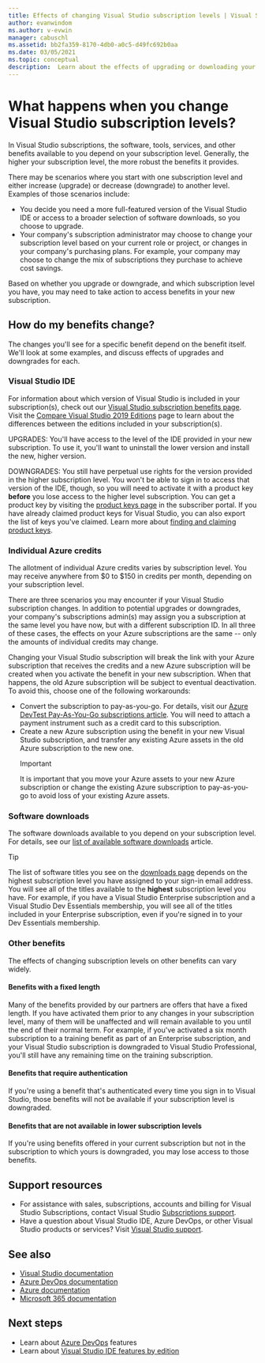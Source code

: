 ```yaml
---
title: Effects of changing Visual Studio subscription levels | Visual Studio Marketplace
author: evanwindom
ms.author: v-evwin
manager: cabuschl
ms.assetid: bb2fa359-8170-4db0-a0c5-d49fc692b0aa
ms.date: 03/05/2021
ms.topic: conceptual
description:  Learn about the effects of upgrading or downloading your Visual Studio subscription level.
---
```


# What happens when you change Visual Studio subscription levels?
In Visual Studio subscriptions, the software, tools, services, and other benefits available to you depend on your subscription level.  Generally, the higher your subscription level, the more robust the benefits it provides.  

There may be scenarios where you start with one subscription level and either increase (upgrade) or decrease (downgrade) to another level.  Examples of those scenarios include:
- You decide you need a more full-featured version of the Visual Studio IDE or access to a broader selection of software downloads, so you choose to upgrade. 
- Your company's subscription administrator may choose to change your subscription level based on your current role or project, or changes in your company's purchasing plans. For example, your company may choose to change the mix of subscriptions they purchase to achieve cost savings.  

Based on whether you upgrade or downgrade, and which subscription level you have, you may need to take action to access benefits in your new subscription.

## How do my benefits change?
The changes you'll see for a specific benefit depend on the benefit itself.  We'll look at some examples, and discuss effects of upgrades and downgrades for each.

### Visual Studio IDE
For information about which version of Visual Studio is included in your subscription(s), check out our [Visual Studio subscription benefits page](https://visualstudio.microsoft.com/vs/benefits/). Visit the [Compare Visual Studio 2019 Editions](https://visualstudio.microsoft.com/vs/compare/) page to learn about the differences between the editions included in your subscription(s).
 
UPGRADES:  You'll have access to the level of the IDE provided in your new subscription.  To use it, you'll want to uninstall the lower version and install the new, higher version.  

DOWNGRADES: You still have perpetual use rights for the version provided in the higher subscription level.  You won't be able to sign in to access that version of the IDE, though, so you will need to activate it with a product key **before** you lose access to the higher level subscription.  You can get a product key by visiting the [product keys page](https://my.visualstudio.com/productkeys) in the subscriber portal.  If you have already claimed product keys for Visual Studio, you can also export the list of keys you've claimed. Learn more about [finding and claiming product keys](find-keys.md).

### Individual Azure credits
The allotment of individual Azure credits varies by subscription level.  You may receive anywhere from $0 to $150 in credits per month, depending on your subscription level.  

There are three scenarios you may encounter if your Visual Studio subscription changes.  In addition to potential upgrades or downgrades, your company's subscriptions admin(s) may assign you a subscription at the same level you have now, but with a different subscription ID.  In all three of these cases, the effects on your Azure subscriptions are the same -- only the amounts of individual credits may change. 

Changing your Visual Studio subscription will break the link with your Azure subscription that receives the credits and a new Azure subscription will be created when you activate the benefit in your new subscription.  When that happens, the old Azure subscription will be subject to eventual deactivation.  To avoid this, choose one of the following workarounds:
- Convert the subscription to pay-as-you-go.  For details, visit our [Azure DevTest Pay-As-You-Go subscriptions article](vs-azure-payg.md).  You will need to attach a payment instrument such as a credit card to this subscription. 
- Create a new Azure subscription using the benefit in your new Visual Studio subscription, and transfer any existing Azure assets in the old Azure subscription to the new one. 
  > [!IMPORTANT]
  > It is important that you move your Azure assets to your new Azure subscription or change the existing Azure subscription to pay-as-you-go to avoid loss of your existing Azure assets. 
 
### Software downloads
The software downloads available to you depend on your subscription level.  For details, see our [list of available software downloads](software-download-list.md) article. 

  > [!TIP] 
  > The list of software titles you see on the [downloads page](https://my.visualstudio.com/downloads) depends on the highest subscription level you have assigned to your sign-in email address.  You will see all of the titles available to the **highest** subscription level you have.  For example, if you have a Visual Studio Enterprise subscription and a Visual Studio Dev Essentials membership, you will see all of the titles included in your Enterprise subscription, even if you're signed in to your Dev Essentials membership.  

### Other benefits 
The effects of changing subscription levels on other benefits can vary widely.  

#### Benefits with a fixed length
Many of the benefits provided by our partners are offers that have a fixed length.  If you have activated them prior to any changes in your subscription level, many of them will be unaffected and will remain available to you until the end of their normal term.  For example, if you've activated a six month subscription to a training benefit as part of an Enterprise subscription, and your Visual Studio subscription is downgraded to Visual Studio Professional, you'll still have any remaining time on the training subscription.  

#### Benefits that require authentication
If you're using a benefit that's authenticated every time you sign in to Visual Studio, those benefits will not be available if your subscription level is downgraded.  

#### Benefits that are not available in lower subscription levels
If you're using benefits offered in your current subscription but not in the subscription to which yours is downgraded, you may lose access to those benefits.  

## Support resources
- For assistance with sales, subscriptions, accounts and billing for Visual Studio Subscriptions, contact Visual Studio [Subscriptions support](https://visualstudio.microsoft.com/subscriptions/support/).
- Have a question about Visual Studio IDE, Azure DevOps, or other Visual Studio products or services?  Visit [Visual Studio support](https://visualstudio.microsoft.com/support/).

## See also
- [Visual Studio documentation](/visualstudio/)
- [Azure DevOps documentation](/azure/devops/)
- [Azure documentation](/azure/)
- [Microsoft 365 documentation](/microsoft-365/)

## Next steps
- Learn about [Azure DevOps](https://azure.microsoft.com/services/devops/) features
- Learn about [Visual Studio IDE features by edition](https://visualstudio.microsoft.com/vs/compare/)